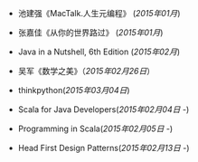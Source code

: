 * 池建强《MacTalk.人生元编程》  (*2015年01月*)
* 张嘉佳《从你的世界路过》 (*2015年01月*)
* Java in a Nutshell, 6th Edition (*2015年02月*)
* 吴军《数学之美》（*2015年02月26日*）
* thinkpython(*2015年03月04日*)
  

* Scala for Java Developers(*2015年02月04日 -*)
* Programming in Scala(*2015年02月05日 -*)
* Head First Design Patterns(*2015年02月13日 -*)

